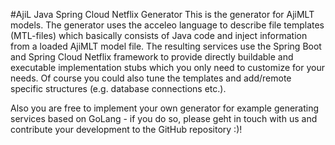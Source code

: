 #AjiL Java Spring Cloud Netflix Generator
This is the generator for AjiMLT models. The generator uses the acceleo language to describe file templates (MTL-files) which basically consists of Java code and inject information from a loaded AjiMLT model file. The resulting services use the Spring Boot and Spring Cloud Netflix framework to provide directly buildable and executable implementation stubs which you only need to customize for your needs.
Of course you could also tune the templates and add/remote specific structures (e.g. database connections etc.).

Also you are free to implement your own generator for example generating services based on GoLang - if you do so, please geht in touch with us and contribute your development to the GitHub repository :)! 